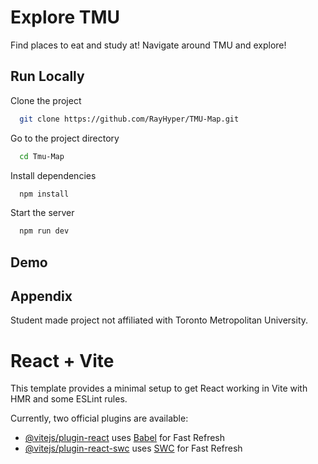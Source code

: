 
# Explore TMU

Find places to eat and study at!
Navigate around TMU and explore!

## Run Locally

Clone the project

```bash
  git clone https://github.com/RayHyper/TMU-Map.git
```

Go to the project directory

```bash
  cd Tmu-Map
```

Install dependencies

```bash
  npm install
```

Start the server

```bash
  npm run dev
```


## Demo




## Appendix

Student made project not affiliated with Toronto Metropolitan University.


# React + Vite

This template provides a minimal setup to get React working in Vite with HMR and some ESLint rules.

Currently, two official plugins are available:

- [@vitejs/plugin-react](https://github.com/vitejs/vite-plugin-react/blob/main/packages/plugin-react/README.md) uses [Babel](https://babeljs.io/) for Fast Refresh
- [@vitejs/plugin-react-swc](https://github.com/vitejs/vite-plugin-react-swc) uses [SWC](https://swc.rs/) for Fast Refresh
